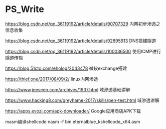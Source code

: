# PS_Write
https://blog.csdn.net/qq_36119192/article/details/90707329
内网初步渗透之信息收集

https://blog.csdn.net/qq_36119192/article/details/92695913
DNS搭建隧道

https://blog.csdn.net/qq_36119192/article/details/100036500
使用ICMP进行隧道传输

https://blog.51cto.com/eholog/2043478
微软exchange搭建

https://thief.one/2017/08/09/2/
linux内网渗透

https://www.jeeseen.com/archives/1937.html
域渗透基础讲解

https://www.hacking8.com/greyhame-2017/skills/pen-test.html
域渗透讲解

https://apps.evozi.com/apk-downloader/
Google应用商店APK下载

masm编译shellcode
nasm -f bin eternalblue_kshellcode_x64.asm




